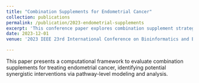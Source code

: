 ```yaml
---
title: "Combination Supplements for Endometrial Cancer"
collection: publications
permalink: /publication/2023-endometrial-supplements
excerpt: 'This conference paper explores combination supplement strategies for endometrial cancer using computational approaches.'
date: 2023-12-01
venue: '2023 IEEE 23rd International Conference on Bioinformatics and Bioengineering (BIBE)'

---
```

This paper presents a computational framework to evaluate combination supplements for treating endometrial cancer, identifying potential synergistic interventions via pathway-level modeling and analysis.
